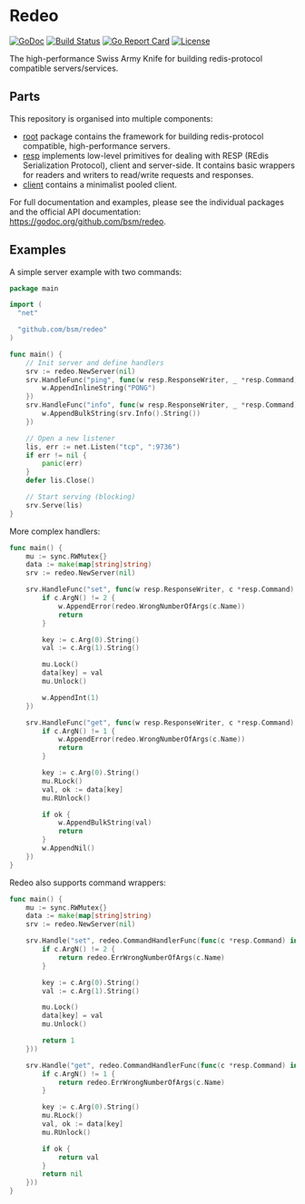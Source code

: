 # Redeo

[![GoDoc](https://godoc.org/github.com/bsm/redeo?status.svg)](https://godoc.org/github.com/bsm/redeo)
[![Build Status](https://travis-ci.org/bsm/redeo.png?branch=master)](https://travis-ci.org/bsm/redeo)
[![Go Report Card](https://goreportcard.com/badge/github.com/bsm/redeo)](https://goreportcard.com/report/github.com/bsm/redeo)
[![License](https://img.shields.io/badge/License-Apache%202.0-blue.svg)](https://opensource.org/licenses/Apache-2.0)

The high-performance Swiss Army Knife for building redis-protocol compatible servers/services.

## Parts

This repository is organised into multiple components:

* [root](./) package contains the framework for building redis-protocol compatible,
  high-performance servers.
* [resp](./resp/) implements low-level primitives for dealing with
  RESP (REdis Serialization Protocol), client and server-side. It
  contains basic wrappers for readers and writers to read/write requests and
  responses.
* [client](./client/) contains a minimalist pooled client.

For full documentation and examples, please see the individual packages and the
official API documentation: https://godoc.org/github.com/bsm/redeo.

## Examples

A simple server example with two commands:

```go
package main

import (
  "net"

  "github.com/bsm/redeo"
)

func main() {
	// Init server and define handlers
	srv := redeo.NewServer(nil)
	srv.HandleFunc("ping", func(w resp.ResponseWriter, _ *resp.Command) {
		w.AppendInlineString("PONG")
	})
	srv.HandleFunc("info", func(w resp.ResponseWriter, _ *resp.Command) {
		w.AppendBulkString(srv.Info().String())
	})

	// Open a new listener
	lis, err := net.Listen("tcp", ":9736")
	if err != nil {
		panic(err)
	}
	defer lis.Close()

	// Start serving (blocking)
	srv.Serve(lis)
}
```

More complex handlers:

```go
func main() {
	mu := sync.RWMutex{}
	data := make(map[string]string)
	srv := redeo.NewServer(nil)

	srv.HandleFunc("set", func(w resp.ResponseWriter, c *resp.Command) {
		if c.ArgN() != 2 {
			w.AppendError(redeo.WrongNumberOfArgs(c.Name))
			return
		}

		key := c.Arg(0).String()
		val := c.Arg(1).String()

		mu.Lock()
		data[key] = val
		mu.Unlock()

		w.AppendInt(1)
	})

	srv.HandleFunc("get", func(w resp.ResponseWriter, c *resp.Command) {
		if c.ArgN() != 1 {
			w.AppendError(redeo.WrongNumberOfArgs(c.Name))
			return
		}

		key := c.Arg(0).String()
		mu.RLock()
		val, ok := data[key]
		mu.RUnlock()

		if ok {
			w.AppendBulkString(val)
			return
		}
		w.AppendNil()
	})
}
```

Redeo also supports command wrappers:

```go
func main() {
	mu := sync.RWMutex{}
	data := make(map[string]string)
	srv := redeo.NewServer(nil)

	srv.Handle("set", redeo.CommandHandlerFunc(func(c *resp.Command) interface{} {
		if c.ArgN() != 2 {
			return redeo.ErrWrongNumberOfArgs(c.Name)
		}

		key := c.Arg(0).String()
		val := c.Arg(1).String()

		mu.Lock()
		data[key] = val
		mu.Unlock()

		return 1
	}))

	srv.Handle("get", redeo.CommandHandlerFunc(func(c *resp.Command) interface{} {
		if c.ArgN() != 1 {
			return redeo.ErrWrongNumberOfArgs(c.Name)
		}

		key := c.Arg(0).String()
		mu.RLock()
		val, ok := data[key]
		mu.RUnlock()

		if ok {
			return val
		}
		return nil
	}))
}
```
